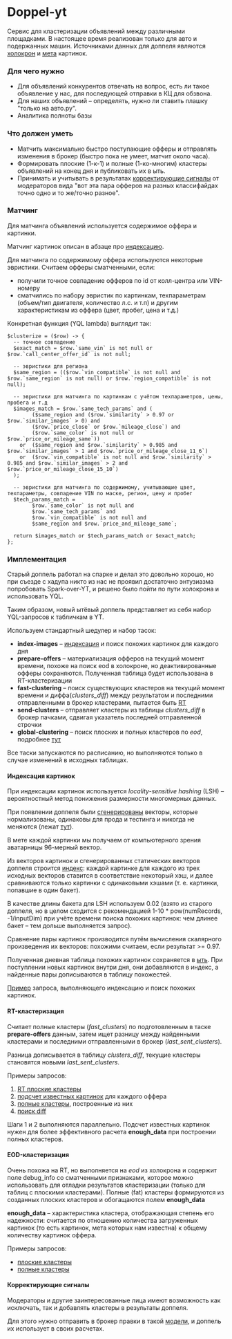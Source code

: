 # Doppel-yt

Сервис для кластеризации объявлений между различными площадками. 
В настоящее время реализован только для авто и подержанных машин.
Источниками данных для доппеля являются [холокрон](https://yt.yandex-team.ru/hahn/navigation?path=//home/verticals/broker/prod/warehouse/holocron/auto/cars) и [мета](https://yt.yandex-team.ru/hahn/navigation?sort=asc-false,field-name&path=//home/verticals/broker/prod/warehouse/auto/images/meta/1d) картинок. 

### Для чего нужно
* Для объявлений конкурентов отвечать на вопрос, есть ли такое объявление у нас, для последующей отправки в КЦ для обзвона. 
* Для наших объявлений – определять, нужно ли ставить плашку "только на авто.ру".
* Аналитика полноты базы

### Что должен уметь
* Матчить максимально быстро поступающие офферы и отправлять изменения в брокер (быстро пока не умеет, матчит около часа).
* Формировать плоские (1-к-1) и полные (1-ко-многим) кластеры объявлений на конец дня и публиковать их в ыть.
* Принимать и учитывать в результатах [корректирующие сигналы](#корректирующие-сигналы) от модераторов вида "вот эта пара офферов на разных классифайдах точно одно и то же/точно разное".


### Матчинг
Для матчинга объявлений используется содержимое оффера и картинки.

Матчинг картинок описан в абзаце про [индексацию](#индексация-картинок).

Для матчинга по содержимому оффера используются некоторые эвристики.
Считаем офферы сматченными, если:
- получили точное совпадение офферов по id от колл-центра или VIN-номеру
- сматчились по набору эвристик по картинкам, техпараметрам (объем/тип двигателя, количество л.с. и т.п) и другим характеристикам из оффера (цвет, пробег, цена и т.д.)

Конкретная функция (YQL lambda) выглядит так:

    $clusterize = ($row) -> {
      -- точное совпадение
      $exact_match = $row.`same_vin` is not null or $row.`call_center_offer_id` is not null;
      
      -- эвристики для региона
      $same_region = (($row.`vin_compatible` is not null and $row.`same_region` is not null) or $row.`region_compatible` is not null);
      
      -- эвристики для матчинга по картинкам с учётом техпараметров, цены, пробега и т.д
      $images_match = $row.`same_tech_params` and (
            ($same_region and ($row.`similarity` > 0.97 or $row.`similar_images` > 0) and 
            ($row.`price_close` or $row.`mileage_close`) and
            ($row.`same_color` is not null or $row.`price_or_mileage_same`))
        or  ($same_region and $row.`similarity` > 0.985 and $row.`similar_images` > 1 and $row.`price_or_mileage_close_11_6`)
        or  ($row.`vin_compatible` is not null and $row.`similarity` > 0.985 and $row.`similar_images` > 2 and $row.`price_or_mileage_close_15_10`)
      );
    
      -- эвристики для матчинга по содержимому, учитывающие цвет, техпараметры, совпадение VIN по маске, регион, цену и пробег
      $tech_params_match = 
            $row.`same_color` is not null and
            $row.`same_tech_params` and
            $row.`vin_compatible` is not null and
            $same_region and $row.`price_and_mileage_same`;

      return $images_match or $tech_params_match or $exact_match;
    };

### Имплементация
Старый доппель работал на спарке и делал это довольно хорошо, но при съезде с хадупа никто из нас не проявил достаточно энтузиазма попробовать Spark-over-YT, и решено было пойти по пути холокрона и использовать YQL.

Таким образом, новый ытёвый доппель представляет из себя набор YQL-запросов к табличкам в YT.

Используем стандартный шедулер и набор тасок:
* __index-images__ – [индексация](#индексация-картинок) и поиск похожих картинок для каждого дня
* __prepare-offers__ – материализация офферов на текущий момент времени, похоже на поиск eod в холокроне, но деактивированные офферы сохраняются. Полученная таблица будет использована в RT-кластеризации
* __fast-clustering__ – поиск существующих кластеров на текущий момент времени и диффа(_clusters_diff_) между результатом и последними отправленными в брокер кластерами, пытается быть [RT](#RT-кластеризация)
* __send-clusters__ – отправляет кластеры из таблицы _clusters_diff_ в брокер пачками, сдвигая указатель последней отправленной строчки
* __global-clustering__ – поиск плоских и полных кластеров по _eod_, подробнее [тут](#EOD-кластеризация) 

Все таски запускаются по расписанию, но выполняются только в случае изменений в исходных таблицах.

#### Индексация картинок
При индексации картинок используется _locality-sensitive hashing_ (LSH) – вероятностный метод понижения размерности многомерных данных.

При появлении доппеля были [сгенерированы](../controller/src/main/resources/yql_udf_utils.py) векторы, которые нормализованы, одинаковы для прода и тестинга и никогда не меняются (лежат [тут](https://yt.yandex-team.ru/hahn/navigation?path=//home/verticals/doppel/prod/static/lsh_vectors)).

В мете каждой картинки мы получаем от компьютерного зрения аватарницы 96-мерный вектор.

Из векторов картинок и сгенерированных статических векторов доппеля строится [индекс](https://yt.yandex-team.ru/hahn/navigation?path=//home/verticals/doppel/prod/warehouse/auto/images_index/2021-03-16):
каждой картинке для каждого из трех исходных векторов ставится в соответствие некоторый хэш, и далее сравниваются только картинки с одинаковыми хэшами (т. е. картинки, попавшие в один бакет).

В качестве длины бакета для LSH используем 0.02 (взято из старого доппеля, но в целом сходится с рекомендацией 1-10 * pow(numRecords, -1/inputDim) при учёте времени поиска похожих картинок: чем длинее бакет – тем дольше выполняется запрос).

Сравнение пары картинок производится путём вычисления скалярного произведения их векторов: похожими считаем, если результат >= 0.97.

Полученная дневная таблица похожих картинок сохраняется в [ыть](https://yt.yandex-team.ru/hahn/navigation?path=//home/verticals/doppel/prod/warehouse/auto/similar_images). При поступлении новых картинок внутри дня, они добавляются в индекс, а найденные пары дописываются в таблицу похожестей.

[Пример](https://yql.yandex-team.ru/Operations/YTXDmdjKS9ga7g3YtAAdejOKRIyV07P9rwwSvRZ2c7Y=) запроса, выполняющего индексацию и поиск похожих картинок.


#### RT-кластеризация
Считает полные кластеры (_fast_clusters_) по подготовленным в таске __prepare-offers__ данным, затем ищет разницу между найденными кластерами и последними отправленными в брокер (_last_sent_clusters_).

Разница дописывается в таблицу _clusters_diff_, текущие кластеры становятся новыми _last_sent_clusters_.

Примеры запросов:
1) [RT плоские кластеры](https://yql.yandex-team.ru/Operations/YTWuaNjKS9ga7fK1QSHLNjO9TVGK7kfGFNaltoVNtxs=)
2) [подсчет известных картинок](https://yql.yandex-team.ru/Operations/YTXCwxJKfVebkup_H0lQRyahR5cRZaugFF5TgzYZYlI=) для каждого оффера
3) [полные кластеры](https://yql.yandex-team.ru/Operations/YTW8U9K3DJRSYoA2C5MO8UQ8dFbTsmgmwBf7zOrtLJ0=), построенные из них
4) [поиск diff](https://yql.yandex-team.ru/Operations/YTW9mdjKS9ga7gZM_LO9k9nY6XCAJcOtPH60bywnZXQ=)

Шаги 1 и 2 выполняются параллельно. Подсчет известных картинок нужен для более эффективного расчета __enough_data__ при построении полных кластеров.


#### EOD-кластеризация
Очень похожа на RT, но выполняется на _eod_ из холокрона и содержит поле debug_info со сматченными признаками, которое можно использовать для отладки результатов кластеризации (только для таблиц с плоскими кластерами).
Полные (fat) кластеры формируются из созданных плоских кластеров и обогащаются полем __enough_data__

__enough_data__ – характеристика кластера, отображающая степень его надежности: считается по отношению количества загруженных картинок (то есть картинок, мета которых нам известна) к общему количеству картинок оффера.

Примеры запросов:
- [плоские кластеры](https://yql.yandex-team.ru/Operations/YTW3lNjKS9ga7f5nC1cBMUMdyCIuwEzLcL-0R52_CkY=)
- [полные кластеры](https://yql.yandex-team.ru/Operations/YTXKGxJKfVebkvSgnoKaenEdvW3izCfGbz6_nJeFtxY=)


#### Корректирующие сигналы
Модераторы и другие заинтересованные лица имеют возможность как исключать, так и добавлять кластеры в результаты доппеля.

Для этого нужно отправить в брокер правки в такой [модели](https://github.com/YandexClassifieds/schema-registry/blob/master/proto/vertis/doppel/doppel_forced.proto#L14), и доппель их использует в своих расчетах.
